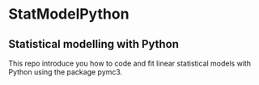 # StatModelPython
## Statistical modelling with Python

This repo introduce you how to code and fit linear statistical models with Python
using the package pymc3.

